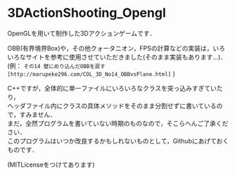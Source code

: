 # 3DActionShooting_Opengl

OpenGLを用いて制作した3Dアクションゲームです． 

OBB(有界境界Box)や，その他クォータニオン，FPSの計算などの実装は，いろいろなサイトを参考に使用させていただきました(そのまま実装もあります…)．  
(例： `その14 壁にめり込んだOBBを戻す[http://marupeke296.com/COL_3D_No14_OBBvsPlane.html]` )

C++ですが，全体的に単一ファイルにいろいろなクラスを突っ込みすぎていたり，  
ヘッダファイル内にクラスの具体メソッドをそのまま分割せずに書いているので，すみません．  
まだ，全然プログラムを書いていない時期のものなので，そこらへんご了承ください．  
このプログラムはいつか改良するかもしれないものとして，Githubにあげておくものです． 

(MITLicenseをつけてあります)
